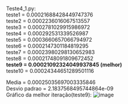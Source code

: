 Teste4_1.py:<br>
teste1 = 0.00021688428449747376<br>
teste2 = 0.0002236016067513557<br>
teste3 = 0.0002781029915986972<br>
teste4 = 0.000292531339526987<br>
teste5 = 0.0003660657066794972<br>
teste6 = 0.0002147301184819295<br>
teste7 = 0.00023980298130652983<br>
teste8 = 0.00021748091809672452<br>
**teste9 = 0.00021092324049937845 (melhor)**<br>
teste10 = 0.00024344651289501116

Media =  0.00025035697003335846<br>
Desvio padrao =  2.1837568495744864e-09<br>
Gráfico da melhor iteração(teste9):
![image](https://github.com/user-attachments/assets/58de8158-424e-49d1-b679-ac317bc80da0)
